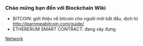 ### Chào mừng bạn đến với Blockchain Wiki

- BITCOIN: giới thiệu về bitcoin cho người mới bắt đầu, dịch từ http://learnmeabitcoin.com/guide/
- ETHERERUM SMART CONTRACT: đang xây đựng

<p class="next-link"><a href="bitcoin/network">Network</p>